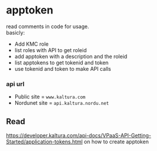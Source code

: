 # apptoken
read comments in code for usage.\
basicly:
* Add KMC role
* list roles with API to get roleid
* add apptoken with a description and the roleid
* list apptokens to get tokenid and token
* use tokenid and token to make API calls

### api url
* Public site = `www.kaltura.com`
* Nordunet site = `api.kaltura.nordu.net`

## Read
https://developer.kaltura.com/api-docs/VPaaS-API-Getting-Started/application-tokens.html on how to create apptoken
